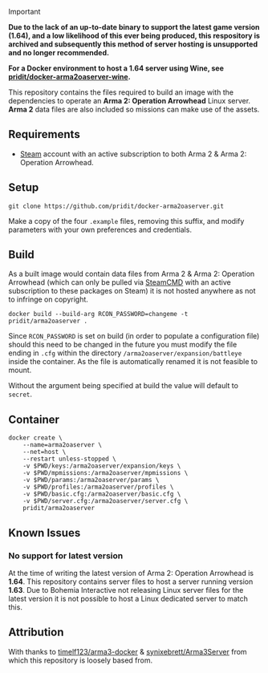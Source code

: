 > [!IMPORTANT]  
> **Due to the lack of an up-to-date binary to support the latest game version (1.64), and a low likelihood of this ever being produced, this respository is archived and subsequently this method of server hosting is unsupported and no longer recommended.**
>
> **For a Docker environment to host a 1.64 server using Wine, see [pridit/docker-arma2oaserver-wine](https://github.com/pridit/docker-arma2oaserver-wine).**

This repository contains the files required to build an image with the dependencies to operate an **Arma 2: Operation Arrowhead** Linux server. **Arma 2** data files are also included so missions can make use of the assets.

## Requirements
* [Steam](https://store.steampowered.com/about/) account with an active subscription to both Arma 2 & Arma 2: Operation Arrowhead.

## Setup
```
git clone https://github.com/pridit/docker-arma2oaserver.git
```

Make a copy of the four `.example` files, removing this suffix, and modify parameters with your own preferences and credentials.

## Build
As a built image would contain data files from Arma 2 & Arma 2: Operation Arrowhead (which can only be pulled via [SteamCMD](https://developer.valvesoftware.com/wiki/SteamCMD) with an active subscription to these packages on Steam) it is not hosted anywhere as not to infringe on copyright.

```
docker build --build-arg RCON_PASSWORD=changeme -t pridit/arma2oaserver .
```

Since `RCON_PASSWORD` is set on build (in order to populate a configuration file) should this need to be changed in the future you must modify the file ending in `.cfg` within the directory `/arma2oaserver/expansion/battleye` inside the container. As the file is automatically renamed it is not feasible to mount.

Without the argument being specified at build the value will default to `secret`.

## Container
```
docker create \
    --name=arma2oaserver \
    --net=host \
    --restart unless-stopped \
    -v $PWD/keys:/arma2oaserver/expansion/keys \
    -v $PWD/mpmissions:/arma2oaserver/mpmissions \
    -v $PWD/params:/arma2oaserver/params \
    -v $PWD/profiles:/arma2oaserver/profiles \
    -v $PWD/basic.cfg:/arma2oaserver/basic.cfg \
    -v $PWD/server.cfg:/arma2oaserver/server.cfg \
    pridit/arma2oaserver
```

## Known Issues
### No support for latest version
At the time of writing the latest version of Arma 2: Operation Arrowhead is **1.64**. This repository contains server files to host a server running version **1.63**. Due to Bohemia Interactive not releasing Linux server files for the latest version it is not possible to host a Linux dedicated server to match this.

## Attribution
With thanks to [timelf123/arma3-docker](https://github.com/timelf123/arma3-docker) & [synixebrett/Arma3Server](https://github.com/synixebrett/Arma3Server) from which this repository is loosely based from.
